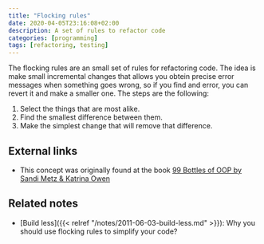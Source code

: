 ```yaml
---
title: "Flocking rules"
date: 2020-04-05T23:16:08+02:00
description: A set of rules to refactor code
categories: [programming]
tags: [refactoring, testing]
---
```


The flocking rules are an small set of rules for refactoring code. The idea is make small incremental changes that
allows you obtein precise error messages when something goes wrong, so if you find and error, you can revert it and make
a smaller one. The steps are the following:

1. Select the things that are most alike.
2. Find the smallest difference between them.
3. Make the simplest change that will remove that difference.

## External links

* This concept was originally found at the book [99 Bottles of OOP by Sandi Metz & Katrina Owen](https://www.sandimetz.com/99bottles)
## Related notes

* [Build less]({{< relref "/notes/2011-06-03-build-less.md" >}}): Why you should use flocking rules to simplify your code?
